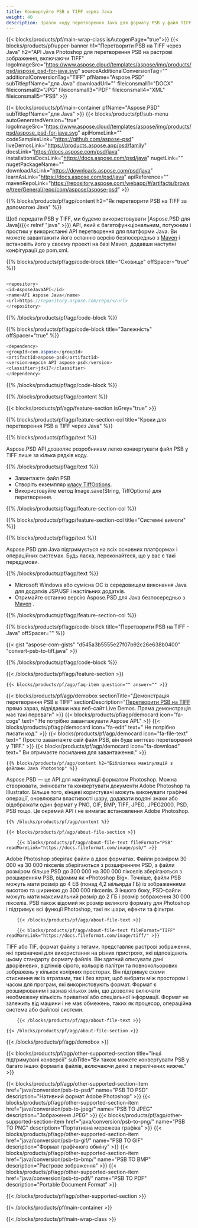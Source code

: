 ```yaml
---
title: Конвертуйте PSB в TIFF через Java
weight: 40
description: Зразок коду перетворення Java для формату PSB у файл TIFF. Використовуйте цей приклад коду для перетворення PSB в TIFF у будь-якому веб- або настільному додатку Java на базі.
---
```


{{< blocks/products/pf/main-wrap-class isAutogenPage="true">}}
{{< blocks/products/pf/upper-banner h1="Перетворити PSB на TIFF через Java" h2="API Java Photoshop для перетворення PSB на растрові зображення, включаючи TIFF" logoImageSrc="https://www.aspose.cloud/templates/aspose/img/products/psd/aspose_psd-for-java.svg" sourceAdditionalConversionTag="" additionalConversionTag="TIFF" pfName="Aspose.PSD" subTitlepfName="для Java" downloadUrl="" fileiconsmall1="DOCX" fileiconsmall2="JPG" fileiconsmall3="PDF" fileiconsmall4="XML" fileiconsmall5="PSB" >}}

{{< blocks/products/pf/main-container pfName="Aspose.PSD" subTitlepfName="для Java" >}}
{{< blocks/products/pf/sub-menu autoGeneratedVersion="true" logoImageSrc="https://www.aspose.cloud/templates/aspose/img/products/psd/aspose_psd-for-java.svg" apiHomeLink="" codeSamplesLink="https://github.com/aspose-psd" liveDemosLink="https://products.aspose.app/psd/family" docsLink="https://docs.aspose.com/psd/java" installationsDocsLink="https://docs.aspose.com/psd/java" nugetLink="" nugetPackageName="" downloadAsLink="https://downloads.aspose.com/psd/java" learnAsLink="https://docs.aspose.com/psd/java" apiReference="" mavenRepoLink="https://repository.aspose.com/webapp/#/artifacts/browse/tree/General/repo/com/aspose/aspose-psd" >}}

{{% blocks/products/pf/agp/content h2="Як перетворити PSB на TIFF за допомогою Java" %}}

 Щоб передати PSB у TIFF, ми будемо використовувати
 [Aspose.PSD для Java]({{< relref "java" >}})
 API, який є багатофункціональним, потужним і простим у використанні API перетворення для платформи Java. Ви можете завантажити його останню версію безпосередньо з
 [Maven](https://repository.aspose.com/webapp/#/artifacts/browse/tree/General/repo/com/aspose/aspose-psd)
 і встановіть його у своєму проекті на базі Maven, додавши наступні конфігурації до pom.xml.

{{% blocks/products/pf/agp/code-block title="Сховище" offSpacer="true" %}}

```cs

<repository>
<id>AsposeJavaAPI</id>
<name>API Aspose Java</name>
<url>https://repository.aspose.com/repo/</url>
</repository>

```

{{% /blocks/products/pf/agp/code-block %}}

{{% blocks/products/pf/agp/code-block title="Залежність" offSpacer="true" %}}

```cs
<dependency>
<groupId>com.aspose</groupId>
<artifactId>aspose-psd</artifactId>
<version>версія API aspose-psd</version>
<classifier>jdk17</classifier>
</dependency>

```

{{% /blocks/products/pf/agp/code-block %}}

{{% /blocks/products/pf/agp/content %}}

{{< blocks/products/pf/agp/feature-section isGrey="true" >}}

{{% blocks/products/pf/agp/feature-section-col title="Кроки для перетворення PSB в TIFF через Java" %}}

{{% blocks/products/pf/agp/text %}}

 Aspose.PSD API дозволяє розробникам легко конвертувати файл PSB у TIFF лише за кілька рядків коду.

{{% /blocks/products/pf/agp/text %}}

- Завантажте файл PSB
- Створіть екземпляр [класу TiffOptions](https://apireference.aspose.com/psd/java/com.aspose.psd.imageoptions/TiffOptions).
- Використовуйте метод Image.save(String, TiffOptions) для перетворення.

{{% /blocks/products/pf/agp/feature-section-col %}}

{{% blocks/products/pf/agp/feature-section-col title="Системні вимоги" %}}

{{% blocks/products/pf/agp/text %}}

 Aspose.PSD для Java підтримується на всіх основних платформах і операційних системах. Будь ласка, переконайтеся, що у вас є такі передумови.

{{% /blocks/products/pf/agp/text %}}

- Microsoft Windows або сумісна ОС із середовищем виконання Java для додатків JSP/JSF і настільних додатків.
- Отримайте останню версію Aspose.PSD для Java безпосередньо з
 [Maven](https://repository.aspose.com/webapp/#/artifacts/browse/tree/General/repo/com/aspose/aspose-psd) .

{{% /blocks/products/pf/agp/feature-section-col %}}

{{% blocks/products/pf/agp/code-block title="Перетворити PSB на TIFF - Java" offSpacer="" %}}

{{< gist "aspose-com-gists" "d545a3b5555e27f07b92c26e638b0400" "convert-psb-to-tiff.java" >}}

{{% /blocks/products/pf/agp/code-block %}}

{{< /blocks/products/pf/agp/feature-section >}}

    {{< blocks/products/pf/agp/faq-item question="" answer="" >}}
 

<!-- aboutfile Starts -->

{{< blocks/products/pf/agp/demobox sectionTitle="Демонстрація перетворення PSB в TIFF" sectionDescription="[Перетворити PSB на TIFF](https://products.aspose.app/psd/conversion/psb-to-tiff) прямо зараз, відвідавши наш веб-сайт Live Demos. Пряма демонстрація має такі переваги" >}}
        {{< blocks/products/pf/agp/democard icon="fa-cogs" text=" Не потрібно завантажувати Aspose API." >}}
        {{< blocks/products/pf/agp/democard icon="fa-edit" text=" Не потрібно писати код." >}}
        {{< blocks/products/pf/agp/democard icon="fa-file-text" text=" Просто завантажте свій файл PSB, він буде миттєво перетворений у TIFF." >}}
        {{< blocks/products/pf/agp/democard icon="fa-download" text=" Ви отримаєте посилання для завантаження." >}}

    {{% blocks/products/pf/agp/content h2="Бібліотека маніпуляцій з файлами Java Photoshop" %}}

 Aspose.PSD — це API для маніпуляції форматом Photoshop. Можна створювати, змінювати та конвертувати документи Adobe Photoshop та Illustrator. Більше того, кінцеві користувачі можуть виконувати графічні операції, оновлювати властивості шару, додавати водяні знаки або відображати один формат у PNG, GIF, BMP, TIFF, JPEG, JPEG2000, PSD, PSB тощо. Це окремий API і не вимагає встановлення Adobe Photoshop.



    {{% /blocks/products/pf/agp/content %}}

    {{< blocks/products/pf/agp/about-file-section >}}

        {{< blocks/products/pf/agp/about-file-text fileFormat="PSB" readMoreLink="https://docs.fileformat.com/image/psb/" >}}

Adobe Photoshop зберігає файли в двох форматах. Файли розміром 30 000 на 30 000 пікселів зберігаються з розширенням PSD, а файли розміром більше PSD до 300 000 на 300 000 пікселів зберігаються з розширенням PSB, відомим як «Photoshop Big». Точніше, файли PSB можуть мати розмір до 4 EB (понад 4,2 мільярда ГБ) із зображеннями висотою та шириною до 300 000 пікселів. З іншого боку, PSD-файли можуть мати максимальний розмір до 2 ГБ і розмір зображення 30 000 пікселів. PSB також відомий як розмір великого формату для Photoshop і підтримує всі функції Photoshop, такі як шари, ефекти та фільтри.


        {{< /blocks/products/pf/agp/about-file-text >}}

        {{< blocks/products/pf/agp/about-file-text fileFormat="TIFF" readMoreLink="https://docs.fileformat.com/image/tiff/" >}}

TIFF або TIF, формат файлу з тегами, представляє растрові зображення, які призначені для використання на різних пристроях, які відповідають цьому стандарту формату файлів. Він здатний описувати дані дворівневих, відтінків сірого, кольорів палітри та повнокольорових зображень у кількох колірних просторах. Він підтримує схеми стиснення як із втратами, так і без втрат, щоб вибрати між простором і часом для програм, які використовують формат. Формат є розширюваним і зазнав кількох змін, що дозволяє включати необмежену кількість приватної або спеціальної інформації. Формат не залежить від машини і не має обмежень, таких як процесор, операційна система або файлові системи.


        {{< /blocks/products/pf/agp/about-file-text >}}

    {{< /blocks/products/pf/agp/about-file-section >}}

{{< /blocks/products/pf/agp/demobox >}}

<!-- aboutfile Ends -->

{{< blocks/products/pf/agp/other-supported-section title="Інші підтримувані конверсії" subTitle="Ви також можете конвертувати PSB у багато інших форматів файлів, включаючи деякі з перелічених нижче." >}}

{{< blocks/products/pf/agp/other-supported-section-item href="java/conversion/psb-to-psd/" name="PSB TO PSD" description="Нативний формат Adobe Photoshop" >}}
{{< blocks/products/pf/agp/other-supported-section-item href="java/conversion/psb-to-jpeg/" name="PSB TO JPEG" description="Зображення JPEG" >}}
{{< blocks/products/pf/agp/other-supported-section-item href="java/conversion/psb-to-png/" name="PSB TO PNG" description="Портативна мережева графіка" >}}
{{< blocks/products/pf/agp/other-supported-section-item href="java/conversion/psb-to-gif/" name="PSB TO GIF" description="Формат графічного обміну" >}}
{{< blocks/products/pf/agp/other-supported-section-item href="java/conversion/psb-to-bmp/" name="PSB TO BMP" description="Растрове зображення" >}}
{{< blocks/products/pf/agp/other-supported-section-item href="java/conversion/psb-to-pdf/" name="PSB TO PDF" description="Portable Document Format" >}}

{{< /blocks/products/pf/agp/other-supported-section >}}

{{< /blocks/products/pf/main-container >}}
    
{{< /blocks/products/pf/main-wrap-class >}}